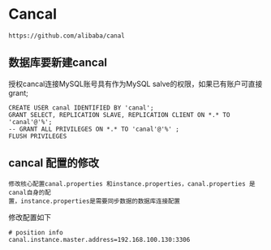 # Cancal
    https://github.com/alibaba/canal
    
## 数据库要新建cancal

授权cancal连接MySQL账号具有作为MySQL salve的权限，如果已有账户可直接grant;

    CREATE USER canal IDENTIFIED BY 'canal';
    GRANT SELECT, REPLICATION SLAVE, REPLICATION CLIENT ON *.* TO 'canal'@'%';
    -- GRANT ALL PRIVILEGES ON *.* TO 'canal'@'%' ;
    FLUSH PRIVILEGES

## cancal 配置的修改
    修改核心配置canal.properties 和instance.properties，canal.properties 是canal自身的配
    置，instance.properties是需要同步数据的数据库连接配置
    
修改配置如下

    # position info
    canal.instance.master.address=192.168.100.130:3306
